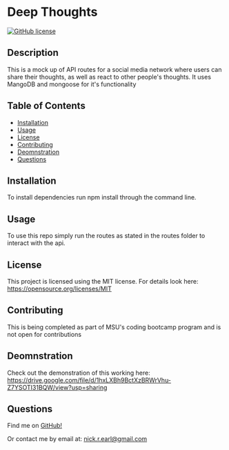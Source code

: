 # Deep Thoughts
  [![GitHub license](https://img.shields.io/badge/License-MIT-yellow.svg)](https://opensource.org/licenses/MIT)

  ## Description
  This is a mock up of API routes for a social media network where users can share their thoughts, as well as react to other people's thoughts. It uses MangoDB and mongoose for it's functionality

  ## Table of Contents
  - [Installation](#installation)
  - [Usage](#usage)
  - [License](#license)
  - [Contributing](#contributing)
  - [Deomnstration](#deomnstration)
  - [Questions](#questions)


  ## Installation
  To install dependencies run npm install through the command line.

  ## Usage
  To use this repo simply run the routes as stated in the routes folder to interact with the api.

  ## License
  This project is licensed using the MIT license. For details look here: https://opensource.org/licenses/MIT

  ## Contributing
  This is being completed as part of MSU's coding bootcamp program and is not open for contributions

  ## Deomnstration
  Check out the demonstration of this working here: https://drive.google.com/file/d/1hxLXBh9BctXzBRWrVhu-Z7YSOTI31BQW/view?usp=sharing

  ## Questions
  Find me on [GitHub!](https://github.com/nickrearl)

  Or contact me by email at: nick.r.earl@gmail.com

